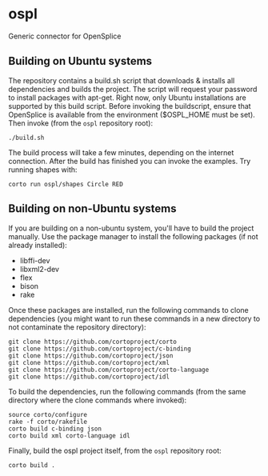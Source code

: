 # ospl
Generic connector for OpenSplice 

## Building on Ubuntu systems
The repository contains a build.sh script that downloads & installs all dependencies and builds the project. The script will request  your password to install packages with apt-get. Right now, only Ubuntu installations are supported by this build script. Before invoking the buildscript, ensure that OpenSplice is available from the environment ($OSPL_HOME must be set). Then invoke (from the `ospl` repository root):
```
./build.sh
```
The build process will take a few minutes, depending on the internet connection. After the build has finished you can invoke the examples. Try running shapes with:
```
corto run ospl/shapes Circle RED
```

## Building on non-Ubuntu systems
If you are building on a non-ubuntu system, you'll have to build the project manually. Use the package manager to install the following packages (if not already installed):
 * libffi-dev
 * libxml2-dev
 * flex
 * bison
 * rake
 
Once these packages are installed, run the following commands to clone dependencies (you might want to run these commands in a new directory to not contaminate the repository directory):
```
git clone https://github.com/cortoproject/corto
git clone https://github.com/cortoproject/c-binding
git clone https://github.com/cortoproject/json
git clone https://github.com/cortoproject/xml
git clone https://github.com/cortoproject/corto-language
git clone https://github.com/cortoproject/idl
```

To build the dependencies, run the following commands (from the same directory where the clone commands where invoked):
```
source corto/configure
rake -f corto/rakefile
corto build c-binding json
corto build xml corto-language idl
```

Finally, build the ospl project itself, from the `ospl` repository root:
```
corto build .
```
